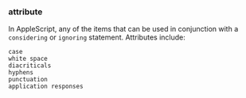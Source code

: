 ### attribute

In AppleScript, any of the items that can be used in conjunction with a `considering` or `ignoring` statement. Attributes include:

```
case
white space
diacriticals
hyphens
punctuation
application responses
```

